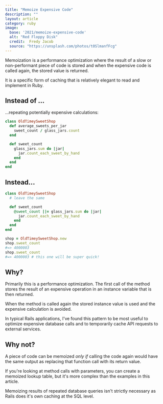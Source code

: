 ```yaml
---
title: "Memoize Expensive Code"
description: ""
layout: article
category: ruby
image:
  base: '2021/memoize-expensive-code'
  alt: "Red Floppy Disk"
  credit:  Fredy Jacob
  source: "https://unsplash.com/photos/t0SlmanfFcg"
---
```


Memoization is a performance optimization where the result of a slow or non-performant piece of code is stored and when the expensive code is called again, the stored value is returned.

It is a specific form of caching that is relatively elegant to read and implement in Ruby.


## Instead of ...

...repeating potentially expensive calculations:

```ruby
class OldTimeySweetShop
  def average_sweets_per_jar
    sweet_count / glass_jars.count
  end

  def sweet_count
    glass_jars.sum do |jar|
      jar.count_each_sweet_by_hand
    end
  end
end
```


## Instead...

```ruby
class OldTimeySweetShop
  # leave the same

  def sweet_count
    @sweet_count ||= glass_jars.sum do |jar|
      jar.count_each_sweet_by_hand
    end
  end
end

shop = OldTimeySweetShop.new
shop.sweet_count
#=> 4000003
shop.sweet_count
#=> 4000003 # this one will be super quick!
```


## Why?

Primarily this is a performance optimization. The first call of the method stores the result of an expensive operation in an instance variable that is then returned.

When the method is called again the stored instance value is used and the expensive calculation is avoided.

In typical Rails applications, I've found this pattern to be most useful to optimize expensive database calls and to temporarily cache API requests to external services.


## Why not?

A piece of code can be memoized _only if_ calling the code again would have the same output as replacing that function call with its return value.

If you're looking at method calls with parameters, you can create a memoized lookup table, but it's more complex than the examples in this article.

Memoizing results of repeated database queries isn't strictly necessary as Rails does it's own caching at the SQL level.
